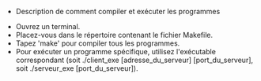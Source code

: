 - Description de comment compiler et exécuter les programmes

* Ouvrez un terminal.
* Placez-vous dans le répertoire contenant le fichier Makefile.
* Tapez 'make' pour compiler tous les programmes.
* Pour exécuter un programme spécifique, utilisez l'exécutable correspondant (soit ./client_exe [adresse_du_serveur] [port_du_serveur], soit ./serveur_exe [port_du_serveur]).





